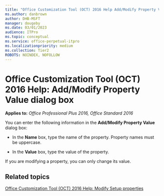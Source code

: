 ```yaml
---
title: "Office Customization Tool (OCT) 2016 Help Add/Modify Property Value dialog box"
ms.author: danbrown
author: DHB-MSFT
manager: dougeby
ms.date: 03/01/2023
audience: ITPro
ms.topic: conceptual
ms.service: office-perpetual-itpro
ms.localizationpriority: medium
ms.collection: Tier2
ROBOTS: NOINDEX, NOFOLLOW
---
```


# Office Customization Tool (OCT) 2016 Help: Add/Modify Property Value dialog box

**Applies to:** *Office Professional Plus 2016, Office Standard 2016*

You can enter the following information in the **Add/Modify Property Value** dialog box: 
  
- In the **Name** box, type the name of the property. Property names must be uppercase. 
    
- In the **Value** box, type the value of the property. 
    
If you are modifying a property, you can only change its value.
  
## Related topics
[Office Customization Tool (OCT) 2016 Help: Modify Setup properties](oct-2016-help-modify-setup-properties.md)

